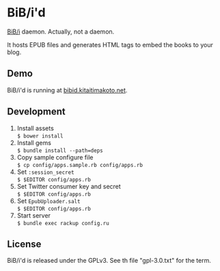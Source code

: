 BiB/i'd
======

[BiB/i][bibi] daemon. Actually, not a daemon.

It hosts EPUB files and generates HTML tags to embed the books to your blog.

Demo
----

BiB/i'd is running at [bibid.kitaitimakoto.net](http://bibid.kitaitimakoto.net).

Development
-----------
1. Install assets  
   `$ bower install`
2. Install gems  
   `$ bundle install --path=deps`
3. Copy sample configure file  
   `$ cp config/apps.sample.rb config/apps.rb`  
4. Set `:session_secret`  
   `$ $EDITOR config/apps.rb`
5. Set Twitter consumer key and secret  
   `$ $EDITOR config/apps.rb`
6. Set `EpubUploader.salt`  
   `$ $EDITOR config/apps.rb`
7. Start server  
   `$ bundle exec rackup config.ru`

[bibi]: http://sarasa.la/bib/i/

License
-------
BiB/i'd is released under the GPLv3. See th file "gpl-3.0.txt" for the term.
